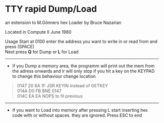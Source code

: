 # TTY rapid Dump/Load
an extension to M.Gönners hex Loader by Bruce Nazarian

Located in Compute II June 1980

Usage
Start at 0100
enter the address you want to write in or read from and press (SPACE) <br>
Next press **Q** for Dump  or **L** for Load

---
 - If you Dump a memory area, the programm will print out the mem from the adress onwards and ir will only stop if you hit a key on the KEYPAD<br>
  to change this behaviour change location 

> 0147  20 6A 1F    JSR KEYIN instead of GETKEY <br>
> 014A  D0 FB       BNE 0147<BR>
> 014C  EA EA       NOPS to fil previous<br>
---
 - If you want to Load  into memory after pressing L start inserting hex code with or without spaces. they are ignored. Press ESC to end
